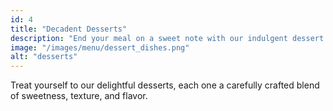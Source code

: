 ```yaml
---
id: 4
title: "Decadent Desserts"
description: "End your meal on a sweet note with our indulgent dessert creations, a perfect finale to any dining experience."
image: "/images/menu/dessert_dishes.png"
alt: "desserts"
---
```


Treat yourself to our delightful desserts, each one a carefully crafted blend of sweetness, texture, and flavor.
